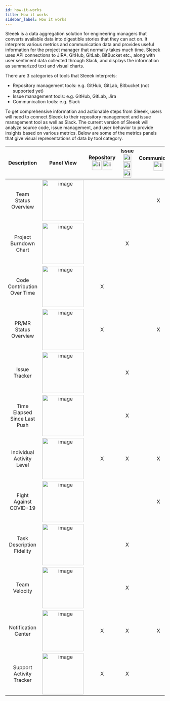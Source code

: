 ```yaml
---
id: how-it-works
title: How it works
sidebar_label: How it works
---
```


Sleeek is a data aggregation solution for engineering managers that converts available data into digestible stories that they can act on. It interprets various metrics and communication data and provides useful information for the project manager that normally takes much time.
Sleeek uses API connections to JIRA, GitHub, GitLab, BitBucket etc., along with user sentiment data collected through Slack, and displays the information as summarized text and visual charts. 

There are 3 categories of tools that Sleeek interprets:
- Repository management tools: e.g. GitHub, GitLab, Bitbucket (not supported yet)
- Issue management tools: e.g. GitHub, GitLab, Jira
- Communication tools: e.g. Slack

To get comprehensive information and actionable steps from Sleeek, users will need to connect Sleeek to their repository management and issue management tool as well as Slack. The current version of Sleeek will analyze source code, issue management, and user behavior to provide insights based on various metrics. Below are some of the metrics panels that give visual representations of data by tool category. 

Description|Panel View|Repository <br> <img width="30" alt="image" src="../../img/docs/general/How-does-it-work_imange/logo_hub-1200px.png"> <img width="30" alt="image" src="../../img/docs/general/How-does-it-work_imange/logo_lgb_1200px.png">|Issue <br> <img width="25" alt="image" src="../../img/docs/general/How-does-it-work_imange/logo_hub-1200px.png"> <img width="25" alt="image" src="../../img/docs/general/How-does-it-work_imange/logo_lgb_1200px.png"> <img width="25" alt="image" src="../../img/docs/general/How-does-it-work_imange/logo_jira_1200.png">|Communication <br> <img width="30" alt="image" src="../../img/docs/general/How-does-it-work_imange/logo_slack_1200px.png">|
:-:|:-:|:-:|:-:|:-:
Team Status Overview|<img width="130" alt="image" src="../../img/docs/general/How-does-it-work_imange/Panels04.png">|||X
Project Burndown Chart|<img width="130" alt="image" src="../../img/docs/general/How-does-it-work_imange/Panels12.png">||X||
Code Contribution Over Time|<img width="130" alt="image" src="../../img/docs/general/How-does-it-work_imange/Panels03.png">|X|||
PR/MR Status Overview|<img width="130" alt="image" src="../../img/docs/general/How-does-it-work_imange/Panels06.png">|X||X|
Issue Tracker|<img width="130" alt="image" src="../../img/docs/general/How-does-it-work_imange/Panels05.png">||X||
Time Elapsed Since Last Push|<img width="130" alt="image" src="../../img/docs/general/How-does-it-work_imange/Panels08.png">||X||
Individual Activity Level|<img width="130" alt="image" src="../../img/docs/general/How-does-it-work_imange/Panels13.png">|X|X|X|
Fight Against COVID-19|<img width="130" alt="image" src="../../img/docs/general/How-does-it-work_imange/Panels15.png">|||X|
Task Description Fidelity|<img width="130" alt="image" src="../../img/docs/general/How-does-it-work_imange/Panels16.png">||X||
Team Velocity|<img width="130" alt="image" src="../../img/docs/general/How-does-it-work_imange/Panels17.png">||X||
Notification Center|<img width="130" alt="image" src="../../img/docs/general/How-does-it-work_imange/Panels18.png">|X|X|X|
Support Activity Tracker|<img width="130" alt="image" src="../../img/docs/general/How-does-it-work_imange/Panels19.png">|X|X||